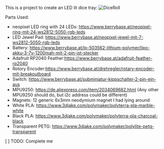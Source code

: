 This is a project to create an LED lit dice tray:
![DiceRoll](https://github.com/MeleeCampz/LED_DiceTray/assets/4601367/da108438-a3f5-449f-aa53-c3e2bbde620e)

Parts Used:
- neopixel LED ring with 24 LEDs: https://www.berrybase.at/neopixel-ring-mit-24-ws2812-5050-rgb-leds
- LED Jewel Pad: https://www.berrybase.at/neopixel-jewel-mit-7-ws2812-5050-rgb-leds
- Battery: https://www.berrybase.at/lp-503562-lithium-polymer/lipo-akku-3-7v-1200mah-mit-2-pin-jst-stecker
- Adafruit RP2040 Feather:https://www.berrybase.at/adafruit-feather-rp2040
- Rotory Encoder:https://www.berrybase.at/drehregler/rotary-encoder-mit-breakoutboard
- Switch: https://www.berrybase.at/subminiatur-kippschalter-2-pin-ein-aus
- MPU9250: https://de.aliexpress.com/item/2034069682.html (Any other MPU9250 should do, but i2c address could be different)
- Magnets: 12 generic 6x3mm neodymium magnet I had lying around
- White PLA: https://www.3djake.com/polymaker/polyterra-pla-marble-white
- Black PLA: https://www.3djake.com/polymaker/polyterra-pla-charcoal-black
- Transparent PETG: https://www.3djake.com/polymaker/polylite-petg-transparent

[ ] TODO: Complete me
